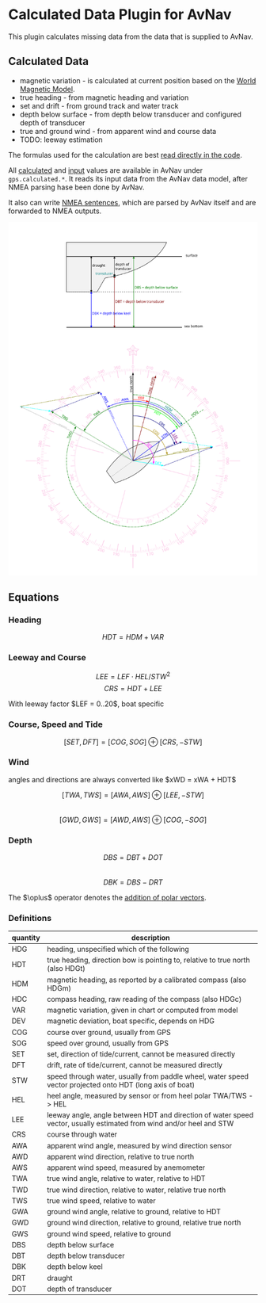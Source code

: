 # Calculated Data Plugin for AvNav

This plugin calculates missing data from the data that is supplied to AvNav.

## Calculated Data

- magnetic variation - is calculated at current position based on the [World Magnetic Model](https://www.ncei.noaa.gov/products/world-magnetic-model).
- true heading - from magnetic heading and variation
- set and drift - from ground track and water track
- depth below surface - from depth below transducer and configured depth of transducer
- true and ground wind - from apparent wind and course data
- TODO: leeway estimation

The formulas used for the calculation are best [read directly in the code](plugin.py:375).

All [calculated](plugin.py:282) and [input](plugin.py:32) values are available in AvNav under `gps.calculated.*`. It reads its input data from the AvNav data model, after NMEA parsing hase been done by AvNav.

It also can write [NMEA sentences](plugin.py:58), which are parsed by AvNav itself and are forwarded to NMEA outputs.

![sketch](vectors.svg)

## Equations

### Heading

$$ HDT = HDM + VAR $$

### Leeway and Course

$$ LEE = LEF \cdot HEL / STW^2 $$
$$ CRS = HDT + LEE $$

With leeway factor \$LEF = 0..20\$, boat specific

### Course, Speed and Tide

$$ [SET,DFT] = [COG,SOG] \oplus [CRS,-STW] $$

### Wind

angles and directions are always converted like \$xWD = xWA + HDT\$

$$ [TWA,TWS] = [AWA,AWS] \oplus [LEE,-STW] $$  
$$ [GWD,GWS] = [AWD,AWS] \oplus [COG,-SOG] $$

### Depth

$$ DBS = DBT + DOT$$  
$$ DBK = DBS - DRT $$

The \$\oplus\$ operator denotes the [addition of polar vectors](https://math.stackexchange.com/questions/1365622/adding-two-polar-vectors).

### Definitions

| quantity | description                                                                                                          |
|----------|----------------------------------------------------------------------------------------------------------------------|
| HDG      | heading, unspecified which of the following                                                                          |
| HDT      | true heading, direction bow is pointing to, relative to true north (also HDGt)                                       |
| HDM      | magnetic heading, as reported by a calibrated compass (also HDGm)                                                    |
| HDC      | compass heading, raw reading of the compass (also HDGc)                                                              |
| VAR      | magnetic variation, given in chart or computed from model                                                            |
| DEV      | magnetic deviation, boat specific, depends on HDG                                                                    |
| COG      | course over ground, usually from GPS                                                                                 |
| SOG      | speed over ground, usually from GPS                                                                                  |
| SET      | set, direction of tide/current, cannot be measured directly                                                          |
| DFT      | drift, rate of tide/current, cannot be measured directly                                                             |
| STW      | speed through water, usually from paddle wheel, water speed vector projected onto HDT (long axis of boat)            |
| HEL      | heel angle, measured by sensor or from heel polar TWA/TWS -> HEL                                                     |
| LEE      | leeway angle, angle between HDT and direction of water speed vector, usually estimated from wind and/or heel and STW |
| CRS      | course through water                                                                                                 |
| AWA      | apparent wind angle, measured by wind direction sensor                                                               |
| AWD      | apparent wind direction, relative to true north                                                                      |
| AWS      | apparent wind speed, measured by anemometer                                                                          |
| TWA      | true wind angle, relative to water, relative to HDT                                                                  |
| TWD      | true wind direction, relative to water, relative true north                                                          |
| TWS      | true wind speed, relative to water                                                                                   |
| GWA      | ground wind angle, relative to ground, relative to HDT                                                               |
| GWD      | ground wind direction, relative to ground, relative true north                                                       |
| GWS      | ground wind speed, relative to ground                                                                                |
| DBS      | depth below surface                                                                                                  |
| DBT      | depth below transducer                                                                                               |
| DBK      | depth below keel                                                                                                     |
| DRT      | draught                                                                                                              |
| DOT      | depth of transducer                                                                                                  |